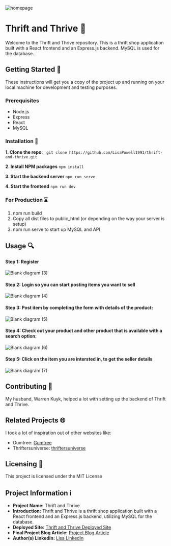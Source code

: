 ![homepage](https://github.com/LisaPowell1991/thrift-and-thrive/assets/122890181/be534557-d2de-4829-a16f-a8717d007369)

# Thrift and Thrive 🌟

Welcome to the Thrift and Thrive repository. This is a thrift shop application built with a React frontend and an Express.js backend. MySQL is used for the database.

## Getting Started 🚀

These instructions will get you a copy of the project up and running on your local machine for development and testing purposes.

### Prerequisites

- Node.js
- Express
- React
- MySQL

### Installation 🔧

**1. Clone the repo:**
``` git clone https://github.com/LisaPowell1991/thrift-and-thrive.git```

**2. Install NPM packages**
```npm install```

**3. Start the backend server** 
```npm run serve```

**4. Start the frontend**
```npm run dev``` 

### For Production ⌛
1. npm run build
2. Copy all dist files to public_html (or depending on the way your server is setup)
3. npm run serve to start up MySQL and API

## Usage 🔍
#### Step 1: Register
![Blank diagram (3)](https://github.com/LisaPowell1991/thrift-and-thrive/assets/122890181/d2fd6ee7-6653-460d-9ae8-d1f41f849088)
#### Step 2: Login so you can start posting items you want to sell
![Blank diagram (4)](https://github.com/LisaPowell1991/thrift-and-thrive/assets/122890181/440f1000-0744-4541-b0af-491372769574)
#### Step 3: Post item by completing the form with details of the product: 
![Blank diagram (5)](https://github.com/LisaPowell1991/thrift-and-thrive/assets/122890181/0a58c8ae-5e88-4305-bd58-b2d380f8942f)
#### Step 4: Check out your product and other product that is available with a search option:
![Blank diagram (6)](https://github.com/LisaPowell1991/thrift-and-thrive/assets/122890181/70bf1aef-260e-4625-a703-7598edec2f46)
#### Step 5: Click on the item you are intersted in, to get the seller details
![Blank diagram (7)](https://github.com/LisaPowell1991/thrift-and-thrive/assets/122890181/40ba48da-2862-436d-8416-1d9bd4161d06)


## Contributing 🤝
My husband, Warren Kuyk, helped a lot with setting up the backend of Thrift and Thrive.

## Related Projects 🌐
I took a lot of inspiration out of other websites like:
- Gumtree: [Gumtree](https://www.gumtree.co.za)
- Thriftersuniverse: [thriftersuniverse](https://thriftersuniverse.co.za)

## Licensing 📝
This project is licensed under the MIT License

## Project Information ℹ️
- **Project Name:** Thrift and Thrive
- **Introduction:** Thrift and Thrive is a thrift shop application built with a React frontend and an Express.js backend, utilizing MySQL for the database. 
- **Deployed Site:** [Thrift and Thrive Deployed Site](http://34.201.68.14)
- **Final Project Blog Article:** [Project Blog Article](https://example.com)
- **Author(s) LinkedIn:** [Lisa LinkedIn](https://www.linkedin.com/in/lisa-powell-kuyk-5899561b3)
